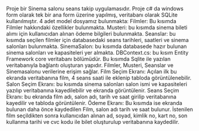 Proje bir Sinema salonu seans takip uygulamasıdır. Proje c# da windows form olarak tek bir ana form üzerine yapılmış, veritabanı olarak SQLite kullanılmıştır.
4 adet model dosyamız bulunmakta:
Filmler: Bu kısımda Filmler hakkındaki özellikler bulunmakta.
Musteri: bu kısımda sinema bileti alımı için kullanıcıdan alınan ödeme bilgileri bulunmakta.
Seanslar: bu kısımda seçilen filmler için databasedaki seans tarihleri, saatleri ve sinema salonları bulunmakta.
SinemaSalon: bu kısımda databasede hazır bulunan sinema salonları ve kapasiteleri yer almakta.
DBContext.cs: bu kısım Entity Framework core veritabanı bölümüdür. Bu kısımda Sqlite ile yazılan veritabanıyla bağlantı oluşturan yapıdır. Filmler, Musteri, Seanslar ve Sinemasalonu verilerine erişim sağlar.
Film Seçim Ekranı: Açılan ilk bu ekranda veritabanına film, 4 seans saati ile eklenip tabloda görüntülenebilir.
Salon Seçim Ekranı: bu kısımda sinema salonları salon ismi ve kapasiteleri yazılıp veritabanına kayedilebilir ve ekranda görüntülenir.
Seans Seçim Ekranı: bu ekranda film adı, salon adı, tarih ve saat girilip veritabanına kayedilir ve tabloda görüntülenir.
Ödeme Ekranı: Bu kısımda ise ekranda bulunan daha önce kaydedilen Film, salon adı tarih ve saat bulunur. İstenilen film seçildikten sonra kullanıcıdan alınan ad, soyad, kimlik no, kart no, son kullanma tarihi ve cvc kodu ile bilet oluşturulup veritabanına kaydedilir.
